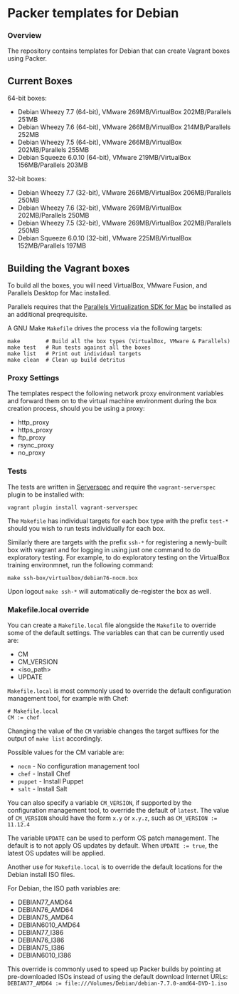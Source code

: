 # Packer templates for Debian

### Overview

The repository contains templates for Debian that can create Vagrant boxes
using Packer.

## Current Boxes

64-bit boxes:

* Debian Wheezy 7.7 (64-bit), VMware 269MB/VirtualBox 202MB/Parallels 251MB
* Debian Wheezy 7.6 (64-bit), VMware 266MB/VirtualBox 214MB/Parallels 252MB
* Debian Wheezy 7.5 (64-bit), VMware 266MB/VirtualBox 202MB/Parallels 255MB
* Debian Squeeze 6.0.10 (64-bit), VMware 219MB/VirtualBox 156MB/Parallels 203MB

32-bit boxes:

* Debian Wheezy 7.7 (32-bit), VMware 266MB/VirtualBox 206MB/Parallels 250MB
* Debian Wheezy 7.6 (32-bit), VMware 269MB/VirtualBox 202MB/Parallels 250MB
* Debian Wheezy 7.5 (32-bit), VMware 269MB/VirtualBox 202MB/Parallels 250MB
* Debian Squeeze 6.0.10 (32-bit), VMware 225MB/VirtualBox 152MB/Parallels 197MB

## Building the Vagrant boxes

To build all the boxes, you will need VirtualBox, VMware Fusion, and
Parallels Desktop for Mac installed.

Parallels requires that the
[Parallels Virtualization SDK for Mac](http://ww.parallels.com/downloads/desktop)
be installed as an additional preqrequisite.

A GNU Make `Makefile` drives the process via the following targets:

    make        # Build all the box types (VirtualBox, VMware & Parallels)
    make test   # Run tests against all the boxes
    make list   # Print out individual targets
    make clean  # Clean up build detritus

### Proxy Settings

The templates respect the following network proxy environment variables
and forward them on to the virtual machine environment during the box creation
process, should you be using a proxy:

* http_proxy
* https_proxy
* ftp_proxy
* rsync_proxy
* no_proxy

### Tests

The tests are written in [Serverspec](http://serverspec.org) and require the
`vagrant-serverspec` plugin to be installed with:

    vagrant plugin install vagrant-serverspec

The `Makefile` has individual targets for each box type with the prefix
`test-*` should you wish to run tests individually for each box.

Similarly there are targets with the prefix `ssh-*` for registering a
newly-built box with vagrant and for logging in using just one command to
do exploratory testing.  For example, to do exploratory testing
on the VirtualBox training environmnet, run the following command:

    make ssh-box/virtualbox/debian76-nocm.box

Upon logout `make ssh-*` will automatically de-register the box as well.

### Makefile.local override

You can create a `Makefile.local` file alongside the `Makefile` to override
some of the default settings.  The variables can that can be currently
used are:

* CM
* CM_VERSION
* \<iso_path\>
* UPDATE

`Makefile.local` is most commonly used to override the default configuration
management tool, for example with Chef:

    # Makefile.local
    CM := chef

Changing the value of the `CM` variable changes the target suffixes for
the output of `make list` accordingly.

Possible values for the CM variable are:

* `nocm` - No configuration management tool
* `chef` - Install Chef
* `puppet` - Install Puppet
* `salt`  - Install Salt

You can also specify a variable `CM_VERSION`, if supported by the
configuration management tool, to override the default of `latest`.
The value of `CM_VERSION` should have the form `x.y` or `x.y.z`,
such as `CM_VERSION := 11.12.4`

The variable `UPDATE` can be used to perform OS patch management.  The
default is to not apply OS updates by default.  When `UPDATE := true`,
the latest OS updates will be applied.

Another use for `Makefile.local` is to override the default locations
for the Debian install ISO files.

For Debian, the ISO path variables are:

* DEBIAN77_AMD64
* DEBIAN76_AMD64
* DEBIAN75_AMD64
* DEBIAN6010_AMD64
* DEBIAN77_I386
* DEBIAN76_I386
* DEBIAN75_I386
* DEBIAN6010_I386

This override is commonly used to speed up Packer builds by
pointing at pre-downloaded ISOs instead of using the default
download Internet URLs:
`DEBIAN77_AMD64 := file:///Volumes/Debian/debian-7.7.0-amd64-DVD-1.iso`
